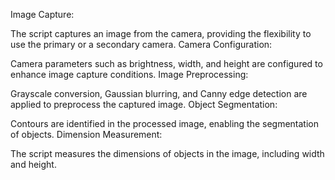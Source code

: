 Image Capture:

The script captures an image from the camera, providing the flexibility to use the primary or a secondary camera.
Camera Configuration:

Camera parameters such as brightness, width, and height are configured to enhance image capture conditions.
Image Preprocessing:

Grayscale conversion, Gaussian blurring, and Canny edge detection are applied to preprocess the captured image.
Object Segmentation:

Contours are identified in the processed image, enabling the segmentation of objects.
Dimension Measurement:

The script measures the dimensions of objects in the image, including width and height.
